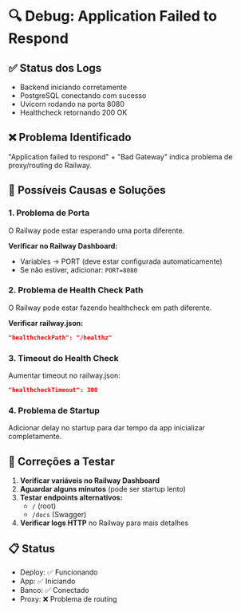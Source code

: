 # 🔍 Debug: Application Failed to Respond

## ✅ Status dos Logs
- Backend iniciando corretamente
- PostgreSQL conectando com sucesso
- Uvicorn rodando na porta 8080
- Healthcheck retornando 200 OK

## ❌ Problema Identificado
"Application failed to respond" + "Bad Gateway" indica problema de proxy/routing do Railway.

## 🔧 Possíveis Causas e Soluções

### 1. Problema de Porta
O Railway pode estar esperando uma porta diferente.

**Verificar no Railway Dashboard:**
- Variables → PORT (deve estar configurada automaticamente)
- Se não estiver, adicionar: `PORT=8080`

### 2. Problema de Health Check Path
O Railway pode estar fazendo healthcheck em path diferente.

**Verificar railway.json:**
```json
"healthcheckPath": "/healthz"
```

### 3. Timeout do Health Check
Aumentar timeout no railway.json:
```json
"healthcheckTimeout": 300
```

### 4. Problema de Startup
Adicionar delay no startup para dar tempo da app inicializar completamente.

## 🚀 Correções a Testar

1. **Verificar variáveis no Railway Dashboard**
2. **Aguardar alguns minutos** (pode ser startup lento)
3. **Testar endpoints alternativos:**
   - `/` (root)
   - `/docs` (Swagger)
4. **Verificar logs HTTP** no Railway para mais detalhes

## 📋 Status
- Deploy: ✅ Funcionando
- App: ✅ Iniciando
- Banco: ✅ Conectado  
- Proxy: ❌ Problema de routing
